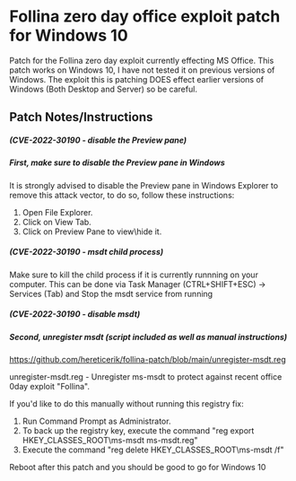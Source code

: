 # Follina zero day office exploit patch for Windows 10
Patch for the Follina zero day exploit currently effecting MS Office. This patch works on Windows 10, I have not tested it on previous versions of Windows.
The exploit this is patching DOES effect earlier versions of Windows (Both Desktop and Server) so be careful. 

## Patch Notes/Instructions

##### (CVE-2022-30190 - disable the Preview pane)
##### First, make sure to disable the Preview pane in Windows
It is strongly advised to disable the Preview pane in Windows Explorer to remove this attack vector, to do so, follow these instructions: 

1) Open File Explorer.
2) Click on View Tab.
3) Click on Preview Pane to view\hide it.

##### (CVE-2022-30190 - msdt child process)
Make sure to kill the child process if it is currently runnning on your computer. 
This can be done via Task Manager (CTRL+SHIFT+ESC) -> Services (Tab) and Stop the msdt service from running

##### (CVE-2022-30190 - disable msdt)
##### Second, unregister msdt (script included as well as manual instructions)

https://github.com/hereticerik/follina-patch/blob/main/unregister-msdt.reg
 
unregister-msdt.reg - Unregister ms-msdt to protect against recent office 0day exploit "Follina".

If you'd like to do this manually without running this registry fix:
1) Run Command Prompt as Administrator.
2) To back up the registry key, execute the command "reg export HKEY_CLASSES_ROOT\ms-msdt ms-msdt.reg"
3) Execute the command "reg delete HKEY_CLASSES_ROOT\ms-msdt /f"

Reboot after this patch and you should be good to go for Windows 10
